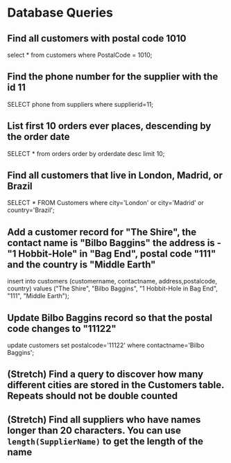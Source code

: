 # Database Queries

## Find all customers with postal code 1010

select * from customers where PostalCode = 1010;

## Find the phone number for the supplier with the id 11

SELECT phone from suppliers where supplierid=11;

## List first 10 orders ever places, descending by the order date

SELECT * from orders order by orderdate desc limit 10;

## Find all customers that live in London, Madrid, or Brazil

SELECT * FROM Customers where city='London' or city='Madrid' or country='Brazil';

## Add a customer record for "The Shire", the contact name is "Bilbo Baggins" the address is -"1 Hobbit-Hole" in "Bag End", postal code "111" and the country is "Middle Earth"

insert into customers (customername, contactname, address,postalcode, country) values ("The Shire", "Bilbo Baggins", "1 Hobbit-Hole in Bag End", "111", "Middle Earth");

## Update Bilbo Baggins record so that the postal code changes to "11122"

update customers set postalcode='11122' where contactname='Bilbo Baggins';

## (Stretch) Find a query to discover how many different cities are stored in the Customers table. Repeats should not be double counted

## (Stretch) Find all suppliers who have names longer than 20 characters. You can use `length(SupplierName)` to get the length of the name
